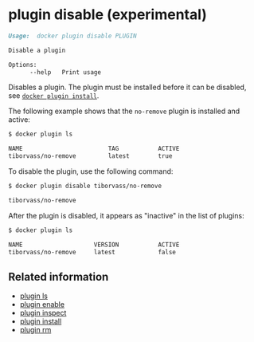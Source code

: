 <!--[metadata]>
+++
title = "plugin disable"
description = "the plugin disable command description and usage"
keywords = ["plugin, disable"]
advisory = "experimental"
[menu.main]
parent = "smn_cli"
+++
<![end-metadata]-->

# plugin disable (experimental)

```markdown
Usage:  docker plugin disable PLUGIN

Disable a plugin

Options:
      --help   Print usage
```

Disables a plugin. The plugin must be installed before it can be disabled,
see [`docker plugin install`](plugin_install.md).


The following example shows that the `no-remove` plugin is installed
and active:

```bash
$ docker plugin ls

NAME                        TAG           ACTIVE
tiborvass/no-remove         latest        true
```

To disable the plugin, use the following command:

```bash
$ docker plugin disable tiborvass/no-remove

tiborvass/no-remove
```

After the plugin is disabled, it appears as "inactive" in the list of plugins:

```bash
$ docker plugin ls

NAME                    VERSION           ACTIVE
tiborvass/no-remove     latest            false
```

## Related information

* [plugin ls](plugin_ls.md)
* [plugin enable](plugin_enable.md)
* [plugin inspect](plugin_inspect.md)
* [plugin install](plugin_install.md)
* [plugin rm](plugin_rm.md)
